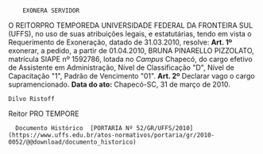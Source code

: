         EXONERA SERVIDOR  

 O REITORPRO TEMPOREDA UNIVERSIDADE FEDERAL DA FRONTEIRA SUL (UFFS), no uso de suas atribuições legais, e estatutárias, tendo em vista o Requerimento de Exoneração, datado de 31.03.2010, resolve:   **Art. 1º**  exonerar, a pedido, a partir de 01.04.2010, BRUNA PINARELLO PIZZOLATO, matrícula SIAPE nº 1592786, lotada no *Campus*  Chapecó, do cargo efetivo de Assistente em Administração, Nível de Classificação "D", Nível de Capacitação "1", Padrão de Vencimento "01".   **Art. 2º**  Declarar vago o cargo supramencionado.        **Data do ato:** Chapecó-SC, 31 de março de 2010.   
 

    Dilvo Ristoff   
 Reitor PRO TEMPORE 

      Documento Histórico  [PORTARIA Nº 52/GR/UFFS/2010](https://www.uffs.edu.br/atos-normativos/portaria/gr/2010-0052/@@download/documento_historico)     
      